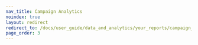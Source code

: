 ```yaml
---
nav_title: Campaign Analytics
noindex: true
layout: redirect
redirect_to: /docs/user_guide/data_and_analytics/your_reports/campaign_analytics/
page_order: 3
---
```


